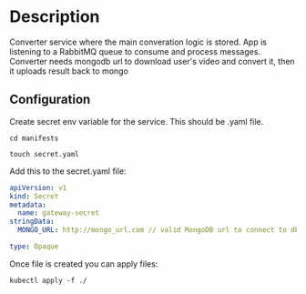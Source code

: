 # Description

Converter service where the main converation logic is stored. App is listening to a RabbitMQ queue to consume and process messages. Converter needs mongodb url to download user's video and convert it, then it uploads result back to mongo

## Configuration

Create secret env variable for the service. This should be .yaml file.

```
cd manifests

touch secret.yaml
```

Add this to the secret.yaml file:

```.yaml
apiVersion: v1
kind: Secret
metadata:
  name: gateway-secret
stringData:
  MONGO_URL: http://mongo_url.com // valid MongoDB url to connect to db

type: Opaque

```

Once file is created you can apply files:

```
kubectl apply -f ./
```
